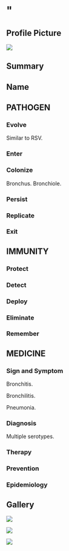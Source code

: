 # "

## Profile Picture

![](1.jpeg)

## Summary

## Name

## PATHOGEN

### Evolve

Similar to RSV.

### Enter

### Colonize

Bronchus.
Bronchiole.

### Persist

### Replicate

### Exit

## IMMUNITY

### Protect

### Detect

### Deploy

### Eliminate

### Remember

## MEDICINE

### Sign and Symptom

Bronchitis.

Bronchilitis.

Pneumonia.

### Diagnosis

Multiple serotypes.

### Therapy

### Prevention

### Epidemiology

## Gallery

![](2.jpeg)

![](3.jpeg)

![](4.jpeg)
